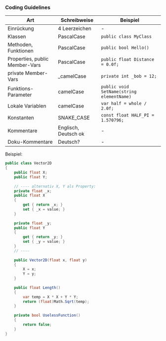 ### Coding Guidelines

Art | Schreibweise | Beispiel
--- | ------------ | --------
Einrückung | 4 Leerzeichen | -
Klassen | PascalCase | `public class MyClass`
Methoden, Funktionen | PascalCase | `public bool Hello()` 
Properties, public Member-Vars | PascalCase | `public float Distance = 0.0f;`
private Member-Vars | _camelCase | `private int _bob = 12;`
Funktions-Parameter | camelCase | `public void SetName(string elementName)`
Lokale Variablen | camelCase | `var half = whole / 2.0f;`
Konstanten | SNAKE_CASE | `const float HALF_PI = 1.570796;`
Kommentare | Englisch, Deutsch ok | -
Doku-Kommentare | Deutsch? | -

Beispiel:

```c#
public class Vector2D
{
    public float X;
    public float Y;
    
    // ---- alternativ X, Y als Property:
    private float _x;
    public float X
    {
        get { return _x; }
        set { _x = value; }
    }
    
    private float _y;
    public float Y
    {
        get { return _y; }
        set { _y = value; }
    }
    // ----
    
    public Vector2D(float x, float y)
    {
        X = x;
        Y = y;
    }
   
    public float Length()
    {
        var temp = X * X + Y * Y;
        return (float)Math.Sqrt(temp);
    }
    
    private bool UselessFunction()
    {
        return false;
    }
}
```
